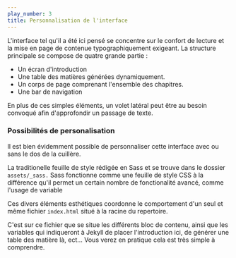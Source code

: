 ```yaml
---
play_number: 3
title: Personnalisation de l'interface
---
```


L'interface tel qu'il a été ici pensé se concentre sur le confort de lecture et la mise en page de contenue typographiquement exigeant. La structure principale se compose de quatre grande partie :

* Un écran d'introduction
* Une table des matières générées dynamiquement.
* Un corps de page comprenant l'ensemble des chapitres.
* Une bar de navigation

En plus de ces simples éléments, un volet latéral peut être au besoin convoqué afin d'approfondir un passage de texte.

### Possibilités de personalisation

Il est bien évidemment possible de personnaliser cette interface avec ou sans le dos de la cuillère. 

La traditionelle feuille de style rédigée en Sass et se trouve dans le dossier `assets/_sass.` Sass fonctionne comme une feuille de style CSS à la différence qu'il permet un certain nombre de fonctionalité avancé, comme l'usage de variable

Ces divers éléments esthétiques coordonne le comportement d'un seul et même fichier `index.html` situé à la racine du repertoire.

C'est sur ce fichier que se situe les différents bloc de contenu, ainsi que les variables qui indiqueront à Jekyll de placer l'introduction ici, de générer une table des matière là, ect... Vous verez en pratique cela est très simple à comprendre.